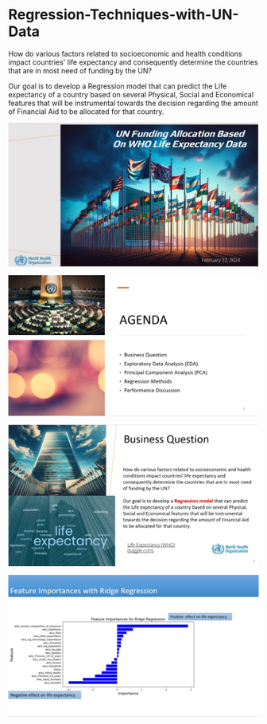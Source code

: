 # Regression-Techniques-with-UN-Data

How do various factors related to socioeconomic and health conditions impact countries' life expectancy and consequently determine the countries that are in most need of funding by the UN?

Our goal is to develop a Regression model that can predict the Life expectancy of a country based on several Physical, Social and Economical features that will be instrumental towards the decision regarding the amount of Financial Aid to be allocated for that country.  

![image](https://github.com/shreymukh2020/Regression-Techniques-with-UN-Data-/blob/main/Regression_Project_1.jpg)


![image](https://github.com/shreymukh2020/Regression-Techniques-with-UN-Data-/blob/main/Regression_Project_2.jpg)


![image](https://github.com/shreymukh2020/Regression-Techniques-with-UN-Data-/blob/main/Regression_Project_3.jpg)


![image](https://github.com/shreymukh2020/Regression-Techniques-with-UN-Data-/blob/main/Feature%20Importances.jpg)



